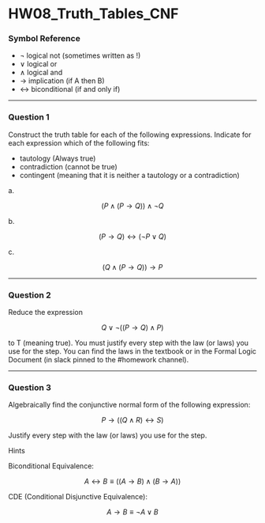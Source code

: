 # HW08_Truth_Tables_CNF

### Symbol Reference

- $\lnot$ logical not (sometimes written as !)
- $\lor$ logical or
- $\land$ logical and
- $\rightarrow$ implication (if A then B)
- $\leftrightarrow$ biconditional (if and only if)

---

### Question 1

Construct the truth table for each of the following expressions. Indicate for each expression which of the following fits:

- tautology (Always true)
- contradiction (cannot be true)
- contingent (meaning that it is neither a tautology or a contradiction)

a.

$$(P \land (P \rightarrow Q)) \land \lnot Q$$

b.

$$(P \rightarrow Q) \leftrightarrow (\lnot P \lor Q)$$

c.

$$(Q \land (P \rightarrow Q)) \rightarrow P$$

---

### Question 2

Reduce the expression

$$Q \lor \lnot((P \rightarrow Q) \land P)$$

to T (meaning true). You must justify every step with the law (or laws) you use for the step. You can find the laws in the textbook or in the Formal Logic Document (in slack pinned to the #homework channel).

---

### Question 3

Algebraically find the conjunctive normal form of the following expression:

$$P \rightarrow ((Q \land R) \leftrightarrow S)$$

Justify every step with the law (or laws) you use for the step.

Hints

Biconditional Equivalence:

$$A \leftrightarrow B \equiv ((A \rightarrow B) \land (B \rightarrow A))$$

CDE (Conditional Disjunctive Equivalence):

$$A \rightarrow B \equiv \lnot A \lor B$$
